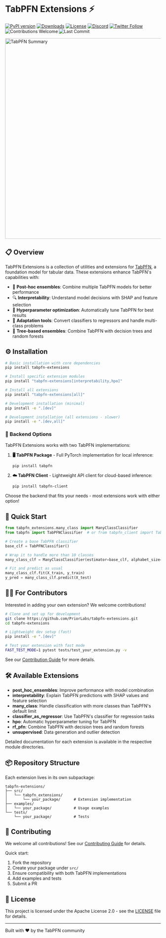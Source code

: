 # TabPFN Extensions ⚡

[![PyPI version](https://badge.fury.io/py/tabpfn.svg)](https://badge.fury.io/py/tabpfn)
[![Downloads](https://pepy.tech/badge/tabpfn)](https://pepy.tech/project/tabpfn)
[![License](https://img.shields.io/badge/License-Apache_2.0-blue.svg)](https://opensource.org/licenses/Apache-2.0)
[![Discord](https://img.shields.io/discord/1285598202732482621?color=7289da&label=Discord&logo=discord&logoColor=ffffff)](https://discord.com/channels/1285598202732482621/)
[![Twitter Follow](https://img.shields.io/twitter/follow/Prior_Labs?style=social)](https://twitter.com/Prior_Labs)
![Contributions Welcome](https://img.shields.io/badge/contributions-welcome-brightgreen)
![Last Commit](https://img.shields.io/github/last-commit/automl/tabpfn-client)

<img src="tabpfn_summary.webp" width="650" alt="TabPFN Summary">

## 📋 Overview

TabPFN Extensions is a collection of utilities and extensions for [TabPFN](https://github.com/priorlabs/tabpfn), a foundation model for tabular data. These extensions enhance TabPFN's capabilities with:

- 🧪 **Post-hoc ensembles**: Combine multiple TabPFN models for better performance
- 🔍 **Interpretability**: Understand model decisions with SHAP and feature selection
- 🎯 **Hyperparameter optimization**: Automatically tune TabPFN for best results
- 🔄 **Adaptation tools**: Convert classifiers to regressors and handle multi-class problems
- 🌳 **Tree-based ensembles**: Combine TabPFN with decision trees and random forests

## ⚙️ Installation

```bash
# Basic installation with core dependencies
pip install tabpfn-extensions

# Install specific extension modules
pip install "tabpfn-extensions[interpretability,hpo]"

# Install all extensions
pip install "tabpfn-extensions[all]"

# Development installation (minimal)
pip install -e ".[dev]"

# Development installation (all extensions - slower)
pip install -e ".[dev,all]"
```

### 🔄 Backend Options

TabPFN Extensions works with two TabPFN implementations:

1. **🖥️ TabPFN Package** - Full PyTorch implementation for local inference:
   ```bash
   pip install tabpfn
   ```

2. **☁️ TabPFN Client** - Lightweight API client for cloud-based inference:
   ```bash
   pip install tabpfn-client
   ```

Choose the backend that fits your needs - most extensions work with either option!

## 🚀 Quick Start

```python
from tabpfn_extensions.many_class import ManyClassClassifier
from tabpfn import TabPFNClassifier  # or from tabpfn_client import TabPFNClassifier

# Create a base TabPFN classifier
base_clf = TabPFNClassifier()

# Wrap it to handle more than 10 classes
many_class_clf = ManyClassClassifier(estimator=base_clf, alphabet_size=10)

# Fit and predict as usual
many_class_clf.fit(X_train, y_train)
y_pred = many_class_clf.predict(X_test)
```

## 🧑‍💻 For Contributors

Interested in adding your own extension? We welcome contributions!

```bash
# Clone and set up for development
git clone https://github.com/PriorLabs/tabpfn-extensions.git
cd tabpfn-extensions

# Lightweight dev setup (fast)
pip install -e ".[dev]"

# Test your extension with fast mode
FAST_TEST_MODE=1 pytest tests/test_your_extension.py -v
```

See our [Contribution Guide](CONTRIBUTING.md) for more details.

## 🛠️ Available Extensions

- **post_hoc_ensembles**: Improve performance with model combination
- **interpretability**: Explain TabPFN predictions with SHAP values and feature selection
- **many_class**: Handle classification with more classes than TabPFN's default limit
- **classifier_as_regressor**: Use TabPFN's classifier for regression tasks
- **hpo**: Automatic hyperparameter tuning for TabPFN
- **rf_pfn**: Combine TabPFN with decision trees and random forests
- **unsupervised**: Data generation and outlier detection

Detailed documentation for each extension is available in the respective module directories.

## 📦 Repository Structure

Each extension lives in its own subpackage:

```
tabpfn-extensions/
├── src/
│   └── tabpfn_extensions/
│       └── your_package/      # Extension implementation
├── examples/
│   └── your_package/          # Usage examples
└── tests/
    └── your_package/          # Tests
```

## 🤝 Contributing

We welcome all contributions! See our [Contributing Guide](CONTRIBUTING.md) for details.

Quick start:

1. Fork the repository
2. Create your package under `src/`
3. Ensure compatibility with both TabPFN implementations
4. Add examples and tests
5. Submit a PR

## 📝 License

This project is licensed under the Apache License 2.0 - see the [LICENSE](LICENSE) file for details.

---

Built with ❤️ by the TabPFN community
